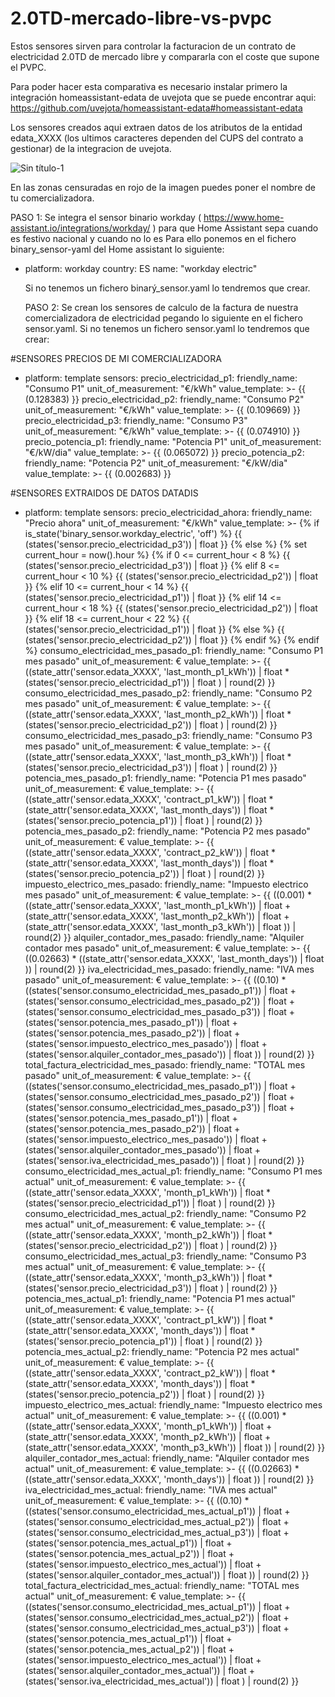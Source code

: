 # 2.0TD-mercado-libre-vs-pvpc
Estos sensores sirven para controlar la facturacion de un contrato de electricidad 2.0TD de mercado libre y compararla con el coste que supone el PVPC.

Para poder hacer esta comparativa es necesario instalar primero la integración homeassistant-edata de uvejota que se puede encontrar aqui: https://github.com/uvejota/homeassistant-edata#homeassistant-edata

Los sensores creados aqui extraen datos de los atributos de la entidad edata_XXXX (los ultimos caracteres dependen del CUPS del contrato a gestionar) de la integracion de uvejota.

![Sin título-1](https://user-images.githubusercontent.com/76565446/146772252-075f3e85-6f27-4239-b88b-9b1b8d15f2ce.jpg)

En las zonas censuradas en rojo de la imagen puedes poner el nombre de tu comercializadora.

PASO 1:
Se integra el sensor binario workday ( https://www.home-assistant.io/integrations/workday/ ) para que Home Assistant sepa cuando es festivo nacional y cuando no lo es
Para ello ponemos en el fichero binary_sensor-yaml del Home assistant lo siguiente:

- platform: workday
  country: ES
  name: "workday electric"
  
  Si no tenemos un fichero binarý_sensor.yaml lo tendremos que crear.
  
  PASO 2:
Se crean los sensores de calculo de la factura de nuestra comercializadora de electricidad pegando lo siguiente en el fichero sensor.yaml. Si no tenemos un fichero sensor.yaml lo tendremos que crear:

#SENSORES PRECIOS DE MI COMERCIALIZADORA
- platform: template
  sensors:
    precio_electricidad_p1:
      friendly_name: "Consumo P1"
      unit_of_measurement: "€/kWh"
      value_template: >-
        {{ (0.128383) }}
    precio_electricidad_p2:
      friendly_name: "Consumo P2"
      unit_of_measurement: "€/kWh"
      value_template: >-
        {{ (0.109669) }}
    precio_electricidad_p3:
      friendly_name: "Consumo P3"
      unit_of_measurement: "€/kWh"
      value_template: >-
        {{ (0.074910) }}
    precio_potencia_p1:
      friendly_name: "Potencia P1"
      unit_of_measurement: "€/kW/dia"
      value_template: >-
        {{ (0.065072) }}
    precio_potencia_p2:
      friendly_name: "Potencia P2"
      unit_of_measurement: "€/kW/dia"
      value_template: >-
        {{ (0.002683) }}

#SENSORES EXTRAIDOS DE DATOS DATADIS
- platform: template
  sensors:
    precio_electricidad_ahora:
      friendly_name: "Precio ahora"
      unit_of_measurement: "€/kWh"
      value_template: >-
        {% if is_state('binary_sensor.workday_electric', 'off') %}
          {{ (states('sensor.precio_electricidad_p3')) | float }}
        {% else %}
          {% set current_hour = now().hour %}
          {% if 0 <= current_hour < 8 %}
            {{ (states('sensor.precio_electricidad_p3')) | float }}
          {% elif 8 <= current_hour < 10 %}
            {{ (states('sensor.precio_electricidad_p2')) | float }}
          {% elif 10 <= current_hour < 14 %}
            {{ (states('sensor.precio_electricidad_p1')) | float }}
          {% elif 14 <= current_hour < 18 %}
            {{ (states('sensor.precio_electricidad_p2')) | float }}
          {% elif 18 <= current_hour < 22 %}
            {{ (states('sensor.precio_electricidad_p1')) | float }}
          {% else %}
            {{ (states('sensor.precio_electricidad_p2')) | float }}
          {% endif %}
        {% endif %}
    consumo_electricidad_mes_pasado_p1:
      friendly_name: "Consumo P1 mes pasado"
      unit_of_measurement: €
      value_template: >-
          {{ ((state_attr('sensor.edata_XXXX', 'last_month_p1_kWh')) | float * (states('sensor.precio_electricidad_p1')) | float ) | round(2) }}
    consumo_electricidad_mes_pasado_p2:
      friendly_name: "Consumo P2 mes pasado"
      unit_of_measurement: €
      value_template: >-
          {{ ((state_attr('sensor.edata_XXXX', 'last_month_p2_kWh')) | float * (states('sensor.precio_electricidad_p2')) | float ) | round(2) }}
    consumo_electricidad_mes_pasado_p3:
      friendly_name: "Consumo P3 mes pasado"
      unit_of_measurement: €
      value_template: >-
          {{ ((state_attr('sensor.edata_XXXX', 'last_month_p3_kWh')) | float * (states('sensor.precio_electricidad_p3')) | float ) | round(2) }}
    potencia_mes_pasado_p1:
      friendly_name: "Potencia P1 mes pasado"
      unit_of_measurement: €
      value_template: >-
          {{ ((state_attr('sensor.edata_XXXX', 'contract_p1_kW')) | float * (state_attr('sensor.edata_XXXX', 'last_month_days')) | float * (states('sensor.precio_potencia_p1')) | float ) | round(2) }}
    potencia_mes_pasado_p2:
      friendly_name: "Potencia P2 mes pasado"
      unit_of_measurement: €
      value_template: >-
          {{ ((state_attr('sensor.edata_XXXX', 'contract_p2_kW')) | float * (state_attr('sensor.edata_XXXX', 'last_month_days')) | float * (states('sensor.precio_potencia_p2')) | float ) | round(2) }}
    impuesto_electrico_mes_pasado:
      friendly_name: "Impuesto electrico mes pasado"
      unit_of_measurement: €
      value_template: >-
          {{ ((0.001) * ((state_attr('sensor.edata_XXXX', 'last_month_p1_kWh')) | float + (state_attr('sensor.edata_XXXX', 'last_month_p2_kWh')) | float + (state_attr('sensor.edata_XXXX', 'last_month_p3_kWh')) | float )) | round(2) }}
    alquiler_contador_mes_pasado:
      friendly_name: "Alquiler contador mes pasado"
      unit_of_measurement: €
      value_template: >-
          {{ ((0.02663) * ((state_attr('sensor.edata_XXXX', 'last_month_days')) | float )) | round(2) }}
    iva_electricidad_mes_pasado:
      friendly_name: "IVA mes pasado"
      unit_of_measurement: €
      value_template: >-
          {{ ((0.10) * ((states('sensor.consumo_electricidad_mes_pasado_p1')) | float + (states('sensor.consumo_electricidad_mes_pasado_p2')) | float + (states('sensor.consumo_electricidad_mes_pasado_p3')) | float + (states('sensor.potencia_mes_pasado_p1')) | float + (states('sensor.potencia_mes_pasado_p2')) | float + (states('sensor.impuesto_electrico_mes_pasado')) | float + (states('sensor.alquiler_contador_mes_pasado')) | float )) | round(2) }}
    total_factura_electricidad_mes_pasado:
      friendly_name: "TOTAL mes pasado"
      unit_of_measurement: €
      value_template: >-
          {{ ((states('sensor.consumo_electricidad_mes_pasado_p1')) | float + (states('sensor.consumo_electricidad_mes_pasado_p2')) | float + (states('sensor.consumo_electricidad_mes_pasado_p3')) | float + (states('sensor.potencia_mes_pasado_p1')) | float + (states('sensor.potencia_mes_pasado_p2')) | float + (states('sensor.impuesto_electrico_mes_pasado')) | float + (states('sensor.alquiler_contador_mes_pasado')) | float + (states('sensor.iva_electricidad_mes_pasado')) | float ) | round(2) }}
    consumo_electricidad_mes_actual_p1:
      friendly_name: "Consumo P1 mes actual"
      unit_of_measurement: €
      value_template: >-
          {{ ((state_attr('sensor.edata_XXXX', 'month_p1_kWh')) | float * (states('sensor.precio_electricidad_p1')) | float ) | round(2) }}
    consumo_electricidad_mes_actual_p2:
      friendly_name: "Consumo P2 mes actual"
      unit_of_measurement: €
      value_template: >-
          {{ ((state_attr('sensor.edata_XXXX', 'month_p2_kWh')) | float * (states('sensor.precio_electricidad_p2')) | float ) | round(2) }}
    consumo_electricidad_mes_actual_p3:
      friendly_name: "Consumo P3 mes actual"
      unit_of_measurement: €
      value_template: >-
          {{ ((state_attr('sensor.edata_XXXX', 'month_p3_kWh')) | float * (states('sensor.precio_electricidad_p3')) | float ) | round(2) }}
    potencia_mes_actual_p1:
      friendly_name: "Potencia P1 mes actual"
      unit_of_measurement: €
      value_template: >-
          {{ ((state_attr('sensor.edata_XXXX', 'contract_p1_kW')) | float * (state_attr('sensor.edata_XXXX', 'month_days')) | float * (states('sensor.precio_potencia_p1')) | float ) | round(2) }}
    potencia_mes_actual_p2:
      friendly_name: "Potencia P2 mes actual"
      unit_of_measurement: €
      value_template: >-
          {{ ((state_attr('sensor.edata_XXXX', 'contract_p2_kW')) | float * (state_attr('sensor.edata_XXXX', 'month_days')) | float * (states('sensor.precio_potencia_p2')) | float ) | round(2) }}
    impuesto_electrico_mes_actual:
      friendly_name: "Impuesto electrico mes actual"
      unit_of_measurement: €
      value_template: >-
          {{ ((0.001) * ((state_attr('sensor.edata_XXXX', 'month_p1_kWh')) | float + (state_attr('sensor.edata_XXXX', 'month_p2_kWh')) | float + (state_attr('sensor.edata_XXXX', 'month_p3_kWh')) | float )) | round(2) }}
    alquiler_contador_mes_actual:
      friendly_name: "Alquiler contador mes actual"
      unit_of_measurement: €
      value_template: >-
          {{ ((0.02663) * ((state_attr('sensor.edata_XXXX', 'month_days')) | float )) | round(2) }}
    iva_electricidad_mes_actual:
      friendly_name: "IVA mes actual"
      unit_of_measurement: €
      value_template: >-
          {{ ((0.10) * ((states('sensor.consumo_electricidad_mes_actual_p1')) | float + (states('sensor.consumo_electricidad_mes_actual_p2')) | float + (states('sensor.consumo_electricidad_mes_actual_p3')) | float + (states('sensor.potencia_mes_actual_p1')) | float + (states('sensor.potencia_mes_actual_p2')) | float + (states('sensor.impuesto_electrico_mes_actual')) | float + (states('sensor.alquiler_contador_mes_actual')) | float )) | round(2) }}
    total_factura_electricidad_mes_actual:
      friendly_name: "TOTAL mes actual"
      unit_of_measurement: €
      value_template: >-
          {{ ((states('sensor.consumo_electricidad_mes_actual_p1')) | float + (states('sensor.consumo_electricidad_mes_actual_p2')) | float + (states('sensor.consumo_electricidad_mes_actual_p3')) | float + (states('sensor.potencia_mes_actual_p1')) | float + (states('sensor.potencia_mes_actual_p2')) | float + (states('sensor.impuesto_electrico_mes_actual')) | float + (states('sensor.alquiler_contador_mes_actual')) | float + (states('sensor.iva_electricidad_mes_actual')) | float ) | round(2) }}
